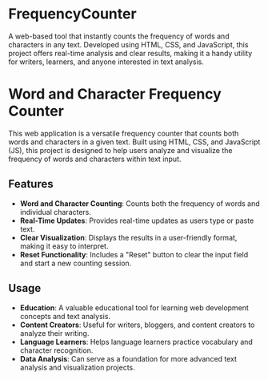 # FrequencyCounter
A web-based tool that instantly counts the frequency of words and characters in any text. Developed using HTML, CSS, and JavaScript, this project offers real-time analysis and clear results, making it a handy utility for writers, learners, and anyone interested in text analysis.
# Word and Character Frequency Counter

This web application is a versatile frequency counter that counts both words and characters in a given text. Built using HTML, CSS, and JavaScript (JS), this project is designed to help users analyze and visualize the frequency of words and characters within text input.

## Features

- **Word and Character Counting**: Counts both the frequency of words and individual characters.
- **Real-Time Updates**: Provides real-time updates as users type or paste text.
- **Clear Visualization**: Displays the results in a user-friendly format, making it easy to interpret.
- **Reset Functionality**: Includes a "Reset" button to clear the input field and start a new counting session.

## Usage

- **Education**: A valuable educational tool for learning web development concepts and text analysis.
- **Content Creators**: Useful for writers, bloggers, and content creators to analyze their writing.
- **Language Learners**: Helps language learners practice vocabulary and character recognition.
- **Data Analysis**: Can serve as a foundation for more advanced text analysis and visualization projects.

